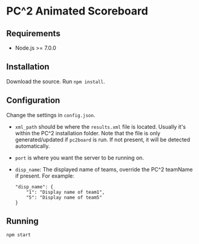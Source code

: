 # PC^2 Animated Scoreboard

## Requirements

- Node.js >= 7.0.0

## Installation
Download the source. Run `npm install`.

## Configuration
Change the settings in `config.json`. 

- `xml_path` should be where the `results.xml` file is located. Usually it's within the PC^2 installation folder.
Note that the file is only generated/updated if `pc2board` is run. If not present, it will be detected
automatically.
- `port` is where you want the server to be running on.
- `disp_name`: The displayed name of teams, override the PC^2 teamName if present. For example:

      "disp_name": {
          "1": "Display name of team1",
          "5": "Display name of team5"
      }

## Running
`npm start`
